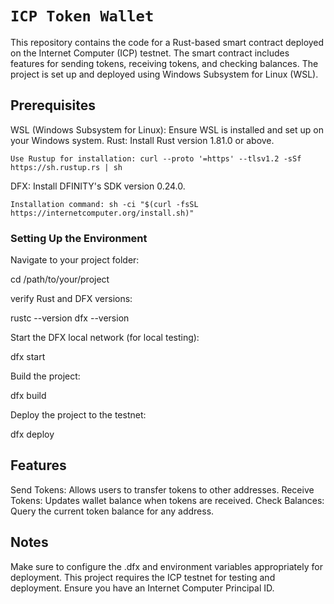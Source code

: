 # `ICP Token Wallet`

This repository contains the code for a Rust-based smart contract deployed on the Internet Computer (ICP) testnet. The smart contract includes features for sending tokens, receiving tokens, and checking balances. The project is set up and deployed using Windows Subsystem for Linux (WSL).


## Prerequisites

WSL (Windows Subsystem for Linux): Ensure WSL is installed and set up on your Windows system.
Rust: Install Rust version 1.81.0 or above.

    Use Rustup for installation: curl --proto '=https' --tlsv1.2 -sSf https://sh.rustup.rs | sh



DFX: Install DFINITY's SDK version 0.24.0.

    Installation command: sh -ci "$(curl -fsSL https://internetcomputer.org/install.sh)"




### Setting Up the Environment

Navigate to your project folder:

cd /path/to/your/project

verify Rust and DFX versions:

rustc --version
dfx --version

Start the DFX local network (for local testing):

dfx start

Build the project:

dfx build

Deploy the project to the testnet:

dfx deploy


## Features

Send Tokens: Allows users to transfer tokens to other addresses.
Receive Tokens: Updates wallet balance when tokens are received.
Check Balances: Query the current token balance for any address.


##  Notes

Make sure to configure the .dfx and environment variables appropriately for deployment.
This project requires the ICP testnet for testing and deployment. Ensure you have an Internet Computer Principal ID.
